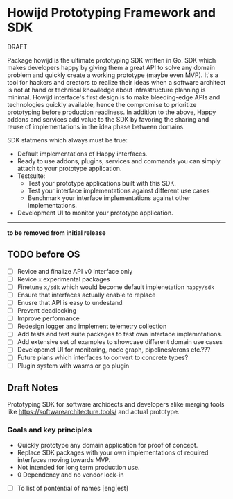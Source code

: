 # Howijd Prototyping Framework and SDK

DRAFT

Package howijd is the ultimate prototyping SDK written in Go. SDK which makes developers happy by giving them a great API to solve any domain problem and quickly create a working prototype (maybe even MVP). It's a tool for hackers and creators to realize their ideas when a software architect is not at hand or technical knowledge about infrastructure planning is minimal.
Howijd interface's first design is to make bleeding-edge APIs and technologies quickly available, hence the compromise to prioritize prototyping before production readiness. In addition to the above, Happy addons and services add value to the SDK by favoring the sharing and reuse of implementations in the idea phase between domains.

SDK statmens which always must be true:

- Default implementations of Happy interfaces.
- Ready to use addons, plugins, services and commands you can simply attach to your prototype application.
- Testsuite:
  -  Test your prototype applications built with this SDK.
  -  Test your interface implementations against different use cases
  -  Benchmark your interface implementations against other implementations. 
- Development UI to monitor your prototype application.


---

**to be removed from initial release**

## TODO before OS

- [ ] Revice and finalize API v0 interface only
- [ ] Revice `x` experimental packages 
- [ ] Finetune `x/sdk` which would become default implenetation `happy/sdk`
- [ ] Ensure that interfaces actually enable to replace
- [ ] Enusre that API is easy to undestand
- [ ] Prevent deadlocking
- [ ] Improve performance
- [ ] Redesign logger and implement telemetry collection
- [ ] Add tests and test suite packages to test own interface implemntations.
- [ ] Add extensive set of examples to showcase different domain use cases
- [ ] Developemet UI for monitoring, node graph, pipelines/crons etc.??? 
- [ ] Future plans which interfaces to convert to concrete types?
- [ ] Plugin system with wasms or go plugin

## Draft Notes

Prototyping SDK for software archidects and developers alike
merging tools like https://softwarearchitecture.tools/ and actual prototype.
### Goals and key principles

- Quickly prototype any domain application for proof of concept.
- Replace SDK packages with your own implementations of required interfaces moving towards MVP. 
- Not intended for long term production use.
- 0 Dependency and no vendor lock-in


- [ ] To list of pontential of names [eng|est]

